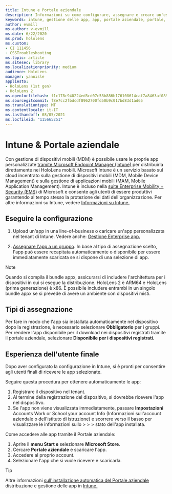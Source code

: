 ```yaml
---
title: Intune e Portale aziendale
description: Informazioni su come configurare, assegnare e creare un'esperienza utente comoda con Intune, la gestione dei dispositivi mobili e il portale aziendale.
keywords: intune, gestione delle app, app, portale aziendale, portale, hololens
author: evmill
ms.author: v-evmill
ms.date: 6/22/2020
ms.prod: hololens
ms.custom:
- CI 111456
- CSSTroubleshooting
ms.topic: article
ms.sitesec: library
ms.localizationpriority: medium
audience: HoloLens
manager: yannisle
appliesto:
- HoloLens (1st gen)
- HoloLens 2
ms.openlocfilehash: f1c178c940224ed3cd07c58b886b176108614caf7a8463af089e2f2357f45553
ms.sourcegitcommit: f8e7cc2fbdcdf8962700fd50b9c017bd83d1ad65
ms.translationtype: MT
ms.contentlocale: it-IT
ms.lasthandoff: 08/05/2021
ms.locfileid: "115665251"
---
```

# <a name="intune--company-portal"></a>Intune & Portale aziendale

Con gestione di dispositivi mobili (MDM) è possibile usare le proprie app personalizzate [tramite Microsoft Endpoint Manager (Intune)](/intune/windows-holographic-for-business) per distribuirla direttamente nei HoloLens mobili. Microsoft Intune è un servizio basato sul cloud incentrato sulla gestione di dispositivi mobili (MDM, Mobile Device Management) e sulla gestione di applicazioni mobili (MAM, Mobile Application Management). Intune è incluso nella [suite Enterprise Mobility + Security (EMS)](https://www.microsoft.com/microsoft-365/enterprise-mobility-security) di Microsoft e consente agli utenti di essere produttivi garantendo al tempo stesso la protezione dei dati dell'organizzazione. Per altre informazioni su Intune, vedere [Informazioni su Intune.](/mem/intune/fundamentals/what-is-intune)

## <a name="setup"></a>Eseguire la configurazione

1. Upload un'app in una line-of-business o caricare un'app personalizzata nel tenant di Intune. Vedere anche: [Gestione Enterprise app.](/windows/client-management/mdm/enterprise-app-management)

2. [Assegnare l'app a un gruppo](/mem/intune/apps/apps-deploy). In base al tipo di assegnazione scelto, l'app può essere recapitata automaticamente o disponibile per essere immediatamente scaricata se si dispone di una selezione di app.

> [!NOTE]
> Quando si compila il bundle appx, assicurarsi di includere l'architettura per i dispositivi in cui si esegue la distribuzione. HoloLens 2 è ARM64 e HoloLens (prima generazione) è x86. È possibile includere entrambi in un singolo bundle appx se si prevede di avere un ambiente con dispositivi misti.

## <a name="assignment-types"></a>Tipi di assegnazione

Per fare in modo che l'app sia installata automaticamente nel dispositivo dopo la registrazione, è necessario selezionare **Obbligatorio** per i gruppi.
Per rendere l'app disponibile per il download nei dispositivi registrati tramite il portale aziendale, selezionare **Disponibile per i dispositivi registrati.**

## <a name="end-user-experience"></a>Esperienza dell'utente finale

Dopo aver configurato la configurazione in Intune, si è pronti per consentire agli utenti finali di ricevere le app selezionate.

Seguire questa procedura per ottenere automaticamente le app:

1. Registrare il dispositivo nel tenant.
2. Al termine della registrazione del dispositivo, si dovrebbe ricevere l'app nel dispositivo.
3. Se l'app non viene visualizzata immediatamente, passare **Impostazioni** Accounts Work or School your account Info (Informazioni sull'account aziendale o dell'istituto di istruzione) e scorrere verso il basso per visualizzare le informazioni sullo  >    >    >   stato dell'app installata.

Come accedere alle app tramite il Portale aziendale:

1. Aprire il **menu Start e** selezionare **Microsoft Store**.
2. Cercare **Portale aziendale** e scaricare l'app.
3. Accedere al proprio account.
4. Selezionare l'app che si vuole ricevere e scaricarla.

> [!Tip]
> Altre informazioni [sull'installazione automatica del Portale aziendale](/mem/intune/apps/company-portal-app) distribuzione e gestione delle app in [Intune.](/mem/intune/fundamentals/windows-holographic-for-business#deploy-and-manage-apps)
